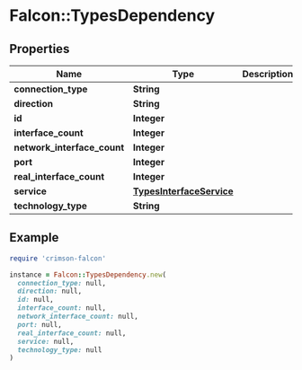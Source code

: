 # Falcon::TypesDependency

## Properties

| Name | Type | Description | Notes |
| ---- | ---- | ----------- | ----- |
| **connection_type** | **String** |  | [optional] |
| **direction** | **String** |  | [optional] |
| **id** | **Integer** |  | [optional] |
| **interface_count** | **Integer** |  | [optional] |
| **network_interface_count** | **Integer** |  | [optional] |
| **port** | **Integer** |  | [optional] |
| **real_interface_count** | **Integer** |  | [optional] |
| **service** | [**TypesInterfaceService**](TypesInterfaceService.md) |  | [optional] |
| **technology_type** | **String** |  | [optional] |

## Example

```ruby
require 'crimson-falcon'

instance = Falcon::TypesDependency.new(
  connection_type: null,
  direction: null,
  id: null,
  interface_count: null,
  network_interface_count: null,
  port: null,
  real_interface_count: null,
  service: null,
  technology_type: null
)
```

